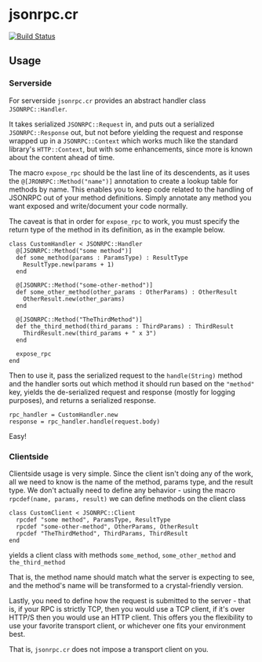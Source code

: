 # jsonrpc.cr

[![Build Status](https://travis-ci.com/galvertez/jsonrpc.cr.svg?branch=master)](https://travis-ci.com/galvertez/jsonrpc.cr)

## Usage

### Serverside
For serverside `jsonrpc.cr` provides an abstract handler class `JSONRPC::Handler`.

It takes serialized `JSONRPC::Request` in, and puts out a serialized `JSONRPC::Response` out, but not before yielding the request and response wrapped up in a `JSONRPC::Context` which works much like the standard library's `HTTP::Context`, but with some enhancements, since more is known about the content ahead of time.

The macro `expose_rpc` should be the last line of its descendents, as it uses the `@[JRONRPC::Method("name")]` annotation to create a lookup table for methods by name. This enables you to keep code related to the handling of JSONRPC out of your method definitions. Simply annotate any method you want exposed and write/document your code normally.

The caveat is that in order for `expose_rpc` to work, you must specify the return type of the method in its definition, as in the example below.

```crystal
class CustomHandler < JSONRPC::Handler
  @[JSONRPC::Method("some method")]
  def some_method(params : ParamsType) : ResultType
    ResultType.new(params + 1)
  end

  @[JSONRPC::Method("some-other-method")]
  def some_other_method(other_params : OtherParams) : OtherResult
    OtherResult.new(other_params)
  end

  @[JSONRPC::Method("TheThirdMethod")]
  def the_third_method(third_params : ThirdParams) : ThirdResult
    ThirdResult.new(third_params + " x 3")
  end

  expose_rpc
end
```

Then to use it, pass the serialized request to the `handle(String)` method and the handler sorts out which method it should run based on the `"method"` key, yields the de-serialized request and response (mostly for logging purposes), and returns a serialized response.

```crystal
rpc_handler = CustomHandler.new
response = rpc_handler.handle(request.body)
```

Easy!

### Clientside
Clientside usage is very simple. Since the client isn't doing any of the work, all we need to know is the name of the method, params type, and the result type. We don't actually need to define any behavior - using the macro `rpcdef(name, params, result)` we can define methods on the client class

```crystal
class CustomClient < JSONRPC::Client
  rpcdef "some method", ParamsType, ResultType
  rpcdef "some-other-method", OtherParams, OtherResult
  rpcdef "TheThirdMethod", ThirdParams, ThirdResult
end
```

yields a client class with methods `some_method`, `some_other_method` and `the_third_method`

That is, the method name should match what the server is expecting to see, and the method's name will be transformed to a crystal-friendly version.

Lastly, you need to define how the request is submitted to the server - that is, if your RPC is strictly TCP, then you would use a TCP client, if it's over HTTP/S then you would use an HTTP client. This offers you the flexibility to use your favorite transport client, or whichever one fits your environment best.

That is, `jsonrpc.cr` does not impose a transport client on you.
